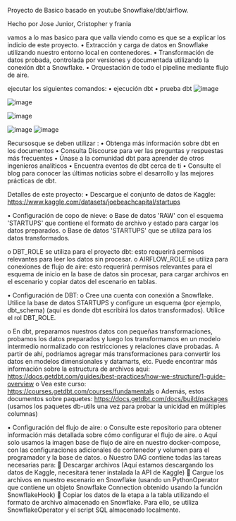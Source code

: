 Proyecto de Basico basado en youtube Snowflake/dbt/airflow.

Hecho por Jose Junior, Cristopher y frania 

vamos a lo mas basico para que valla viendo como es que se a explicar los indicio de este proyecto. 
•	Extracción y carga de datos en Snowflake utilizando nuestro entorno local en contenedores.
•	Transformación de datos probada, controlada por versiones y documentada utilizando la conexión dbt a Snowflake.
•	Orquestación de todo el pipeline mediante flujo de aire.

 ejecutar los siguientes comandos:
•	ejecución dbt
•	prueba dbt
![image](https://github.com/user-attachments/assets/82d3276c-0642-4328-be56-217eb5e9b919)

![image](https://github.com/user-attachments/assets/91872589-8a17-491e-86df-ab975c2c2f7f)

![image](https://github.com/user-attachments/assets/c6182403-53f6-44ff-a058-6e3d9a3d3499)


![image](https://github.com/user-attachments/assets/626b23a0-cbe9-43fa-a901-addf9cfb15cd)
![image](https://github.com/user-attachments/assets/2152a61e-81ec-4f95-b619-aafb55a6e715)


Recursosque se deben utilizar :
•	Obtenga más información sobre dbt en los documentos
•	Consulta Discourse para ver las preguntas y respuestas más frecuentes
•	Únase a la comunidad dbt para aprender de otros ingenieros analíticos
•	Encuentra eventos de dbt cerca de ti
•	Consulte el blog para conocer las últimas noticias sobre el desarrollo y las mejores prácticas de dbt.

Detalles de este proyecto:
•	Descargue el conjunto de datos de Kaggle: https://www.kaggle.com/datasets/joebeachcapital/startups

•	Configuración de copo de nieve:
o	Base de datos 'RAW' con el esquema 'STARTUPS' que contiene el formato de archivo y estado para cargar los datos preparados.
o	Base de datos 'STARTUPS' que se utiliza para los datos transformados.

o	DBT_ROLE se utiliza para el proyecto dbt: esto requerirá permisos relevantes para leer los datos sin procesar.
o	AIRFLOW_ROLE se utiliza para conexiones de flujo de aire: esto requerirá permisos relevantes para el esquema de inicio en la base de datos sin procesar, para cargar archivos en el escenario y copiar datos del escenario en tablas.

•	Configuración de DBT:
o	Cree una cuenta con conexión a Snowflake. Utilice la base de datos STARTUPS y configure un esquema (por ejemplo, dbt_schema) (aquí es donde dbt escribirá los datos transformados). Utilice el rol DBT_ROLE.

o	En dbt, preparamos nuestros datos con pequeñas transformaciones, probamos los datos preparados y luego los transformamos en un modelo intermedio normalizado con restricciones y relaciones clave probadas. A partir de ahí, podríamos agregar más transformaciones para convertir los datos en modelos dimensionales y datamarts, etc. Puede encontrar más información sobre la estructura de archivos aquí: https://docs.getdbt.com/guides/best-practices/how-we-structure/1-guide-overview
o	Vea este curso: https://courses.getdbt.com/courses/fundamentals
o	Además, estos documentos sobre paquetes: https://docs.getdbt.com/docs/build/packages (usamos los paquetes db-utils una vez para probar la unicidad en múltiples columnas)

•	Configuración del flujo de aire:
o	Consulte este repositorio para obtener información más detallada sobre cómo configurar el flujo de aire.
o	Aquí solo usamos la imagen base de flujo de aire en nuestro docker-compose, con las configuraciones adicionales de contenedor y volumen para el programador y la base de datos.
o	Nuestro DAG contiene todas las tareas necesarias para:
	Descargar archivos (Aquí estamos descargando los datos de Kaggle, necesitará tener instalada la API de Kaggle)
	Cargue los archivos en nuestro escenario en Snowflake (usando un PythonOperator que contiene un objeto Snowflake Connection obtenido usando la función SnowflakeHook)
	Copiar los datos de la etapa a la tabla utilizando el formato de archivo almacenado en Snowflake. Para ello, se utiliza SnowflakeOperator y el script SQL almacenado localmente.
